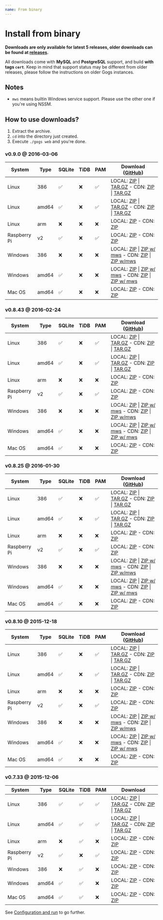 ```yaml
---
name: From binary
---
```


# Install from binary

**Downloads are only available for latest 5 releases, older downloads can be found at [releases](https://github.com/gogits/gogs/releases?after=v0.7.22).**

All downloads come with **MySQL** and **PostgreSQL** support, and build **with tags `cert`**. Keep in mind that support status may be different from older releases, please follow the instructions on older Gogs instances.

## Notes

- `mws` means builtin Windows service support. Please use the other one if you're using NSSM.

## How to use downloads?

1. Extract the archive.
2. `cd` into the directory just created.
3. Execute `./gogs web` and you're done.

### v0.9.0 @ 2016-03-06

|System|Type|SQLite|TiDB|PAM|Download ([GitHub](https://github.com/gogits/gogs/releases/tag/v0.9.0))|
|------|----|------|----|---|--------|
|Linux|386|✅|❌|✅|LOCAL: [ZIP](https://dl.gogs.io/gogs_v0.9.0_linux_386.zip) \| [TAR.GZ](https://dl.gogs.io/gogs_v0.9.0_linux_386.tar.gz) - CDN: [ZIP](https://cdn.gogs.io/gogs_v0.9.0_linux_386.zip) \| [TAR.GZ](https://cdn.gogs.io/gogs_v0.9.0_linux_386.tar.gz)|
|Linux|amd64|✅|❌|✅|LOCAL: [ZIP](https://dl.gogs.io/gogs_v0.9.0_linux_amd64.zip) \| [TAR.GZ](https://dl.gogs.io/gogs_v0.9.0_linux_amd64.tar.gz) - CDN: [ZIP](https://cdn.gogs.io/gogs_v0.9.0_linux_amd64.zip) \| [TAR.GZ](https://cdn.gogs.io/gogs_v0.9.0_linux_amd64.tar.gz)|
|Linux|arm|❌|❌|❌|LOCAL: [ZIP](https://dl.gogs.io/gogs_v0.9.0_linux_arm.zip) - CDN: [ZIP](https://cdn.gogs.io/gogs_v0.9.0_linux_arm.zip)|
|Raspberry Pi|v2|✅|❌|✅|LOCAL: [ZIP](https://dl.gogs.io/gogs_v0.9.0_raspi2.zip) - CDN: [ZIP](https://cdn.gogs.io/gogs_v0.9.0_raspi2.zip)|
|Windows|386|❌|❌|❌|LOCAL: [ZIP](https://dl.gogs.io/gogs_v0.9.0_windows_386.zip) \| [ZIP w/ mws](https://dl.gogs.io/gogs_v0.9.0_windows_386_mws.zip) - CDN: [ZIP](https://cdn.gogs.io/gogs_v0.9.0_windows_386.zip) \| [ZIP w/mws](https://cdn.gogs.io/gogs_v0.9.0_windows_386_mws.zip)|
|Windows|amd64|✅|❌|❌|LOCAL: [ZIP](https://dl.gogs.io/gogs_v0.9.0_windows_amd64.zip) \| [ZIP w/ mws](https://dl.gogs.io/gogs_v0.9.0_windows_amd64_mws.zip) - CDN: [ZIP](https://cdn.gogs.io/gogs_v0.9.0_windows_amd64.zip) \| [ZIP w/ mws](https://cdn.gogs.io/gogs_v0.9.0_windows_amd64_mws.zip)|
|Mac OS|amd64|✅|❌|❌|LOCAL: [ZIP](https://dl.gogs.io/gogs_v0.9.0_darwin_amd64.zip) - CDN: [ZIP](https://cdn.gogs.io/gogs_v0.9.0_darwin_amd64.zip)|

### v0.8.43 @ 2016-02-24

|System|Type|SQLite|TiDB|PAM|Download ([GitHub](https://github.com/gogits/gogs/releases/tag/v0.8.43))|
|------|----|------|----|---|--------|
|Linux|386|✅|❌|✅|LOCAL: [ZIP](https://dl.gogs.io/gogs_v0.8.43_linux_386.zip) \| [TAR.GZ](https://dl.gogs.io/gogs_v0.8.43_linux_386.tar.gz) - CDN: [ZIP](https://cdn.gogs.io/gogs_v0.8.43_linux_386.zip) \| [TAR.GZ](https://cdn.gogs.io/gogs_v0.8.43_linux_386.tar.gz)|
|Linux|amd64|✅|❌|✅|LOCAL: [ZIP](https://dl.gogs.io/gogs_v0.8.43_linux_amd64.zip) \| [TAR.GZ](https://dl.gogs.io/gogs_v0.8.43_linux_amd64.tar.gz) - CDN: [ZIP](https://cdn.gogs.io/gogs_v0.8.43_linux_amd64.zip) \| [TAR.GZ](https://cdn.gogs.io/gogs_v0.8.43_linux_amd64.tar.gz)|
|Linux|arm|❌|❌|❌|LOCAL: [ZIP](https://dl.gogs.io/gogs_v0.8.43_linux_arm.zip) - CDN: [ZIP](https://cdn.gogs.io/gogs_v0.8.43_linux_arm.zip)|
|Raspberry Pi|v2|✅|❌|✅|LOCAL: [ZIP](https://dl.gogs.io/gogs_v0.8.43_raspi2.zip) - CDN: [ZIP](https://cdn.gogs.io/gogs_v0.8.43_raspi2.zip)|
|Windows|386|❌|❌|❌|LOCAL: [ZIP](https://dl.gogs.io/gogs_v0.8.43_windows_386.zip) \| [ZIP w/ mws](https://dl.gogs.io/gogs_v0.8.43_windows_386_mws.zip) - CDN: [ZIP](https://cdn.gogs.io/gogs_v0.8.43_windows_386.zip) \| [ZIP w/mws](https://cdn.gogs.io/gogs_v0.8.43_windows_386_mws.zip)|
|Windows|amd64|✅|❌|❌|LOCAL: [ZIP](https://dl.gogs.io/gogs_v0.8.43_windows_amd64.zip) \| [ZIP w/ mws](https://dl.gogs.io/gogs_v0.8.43_windows_amd64_mws.zip) - CDN: [ZIP](https://cdn.gogs.io/gogs_v0.8.43_windows_amd64.zip) \| [ZIP w/ mws](https://cdn.gogs.io/gogs_v0.8.43_windows_amd64_mws.zip)|
|Mac OS|amd64|✅|❌|❌|LOCAL: [ZIP](https://dl.gogs.io/gogs_v0.8.43_darwin_amd64.zip) - CDN: [ZIP](https://cdn.gogs.io/gogs_v0.8.43_darwin_amd64.zip)|

### v0.8.25 @ 2016-01-30

|System|Type|SQLite|TiDB|PAM|Download ([GitHub](https://github.com/gogits/gogs/releases/tag/v0.8.25))|
|------|----|------|----|---|--------|
|Linux|386|✅|❌|✅|LOCAL: [ZIP](https://dl.gogs.io/gogs_v0.8.25_linux_386.zip) \| [TAR.GZ](https://dl.gogs.io/gogs_v0.8.25_linux_386.tar.gz) - CDN: [ZIP](https://cdn.gogs.io/gogs_v0.8.25_linux_386.zip) \| [TAR.GZ](https://cdn.gogs.io/gogs_v0.8.25_linux_386.tar.gz)|
|Linux|amd64|✅|❌|✅|LOCAL: [ZIP](https://dl.gogs.io/gogs_v0.8.25_linux_amd64.zip) \| [TAR.GZ](https://dl.gogs.io/gogs_v0.8.25_linux_amd64.tar.gz) - CDN: [ZIP](https://cdn.gogs.io/gogs_v0.8.25_linux_amd64.zip) \| [TAR.GZ](https://cdn.gogs.io/gogs_v0.8.25_linux_amd64.tar.gz)|
|Linux|arm|❌|❌|❌|LOCAL: [ZIP](https://dl.gogs.io/gogs_v0.8.25_linux_arm.zip) - CDN: [ZIP](https://cdn.gogs.io/gogs_v0.8.25_linux_arm.zip)|
|Raspberry Pi|v2|✅|❌|✅|LOCAL: [ZIP](https://dl.gogs.io/gogs_v0.8.25_raspi2.zip) - CDN: [ZIP](https://cdn.gogs.io/gogs_v0.8.25_raspi2.zip)|
|Windows|386|❌|❌|❌|LOCAL: [ZIP](https://dl.gogs.io/gogs_v0.8.25_windows_386.zip) \| [ZIP w/ mws](https://dl.gogs.io/gogs_v0.8.25_windows_386_mws.zip) - CDN: [ZIP](https://cdn.gogs.io/gogs_v0.8.25_windows_386.zip) \| [ZIP w/mws](https://cdn.gogs.io/gogs_v0.8.25_windows_386_mws.zip)|
|Windows|amd64|✅|❌|❌|LOCAL: [ZIP](https://dl.gogs.io/gogs_v0.8.25_windows_amd64.zip) \| [ZIP w/ mws](https://dl.gogs.io/gogs_v0.8.25_windows_amd64_mws.zip) - CDN: [ZIP](https://cdn.gogs.io/gogs_v0.8.25_windows_amd64.zip) \| [ZIP w/ mws](https://cdn.gogs.io/gogs_v0.8.25_windows_amd64_mws.zip)|
|Mac OS|amd64|✅|❌|❌|LOCAL: [ZIP](https://dl.gogs.io/gogs_v0.8.25_darwin_amd64.zip) - CDN: [ZIP](https://cdn.gogs.io/gogs_v0.8.25_darwin_amd64.zip)|

### v0.8.10 @ 2015-12-18

|System|Type|SQLite|TiDB|PAM|Download ([GitHub](https://github.com/gogits/gogs/releases/tag/v0.8.10))|
|------|----|------|----|---|--------|
|Linux|386|✅|❌|✅|LOCAL: [ZIP](https://dl.gogs.io/gogs_v0.8.10_linux_386.zip) \| [TAR.GZ](https://dl.gogs.io/gogs_v0.8.10_linux_386.tar.gz) - CDN: [ZIP](https://cdn.gogs.io/gogs_v0.8.10_linux_386.zip) \| [TAR.GZ](https://cdn.gogs.io/gogs_v0.8.10_linux_386.tar.gz)|
|Linux|amd64|✅|❌|✅|LOCAL: [ZIP](https://dl.gogs.io/gogs_v0.8.10_linux_amd64.zip) \| [TAR.GZ](https://dl.gogs.io/gogs_v0.8.10_linux_amd64.tar.gz) - CDN: [ZIP](https://cdn.gogs.io/gogs_v0.8.10_linux_amd64.zip) \| [TAR.GZ](https://cdn.gogs.io/gogs_v0.8.10_linux_amd64.tar.gz)|
|Linux|arm|❌|❌|❌|LOCAL: [ZIP](https://dl.gogs.io/gogs_v0.8.10_linux_arm.zip) - CDN: [ZIP](https://cdn.gogs.io/gogs_v0.8.10_linux_arm.zip)|
|Raspberry Pi|v2|✅|❌|✅|LOCAL: [ZIP](https://dl.gogs.io/gogs_v0.8.10_raspi2.zip) - CDN: [ZIP](https://cdn.gogs.io/gogs_v0.8.10_raspi2.zip)|
|Windows|386|❌|❌|❌|LOCAL: [ZIP](https://dl.gogs.io/gogs_v0.8.10_windows_386.zip) \| [ZIP w/ mws](https://dl.gogs.io/gogs_v0.8.10_windows_386_mws.zip) - CDN: [ZIP](https://cdn.gogs.io/gogs_v0.8.10_windows_386.zip) \| [ZIP w/mws](https://cdn.gogs.io/gogs_v0.8.10_windows_386_mws.zip)|
|Windows|amd64|✅|❌|❌|LOCAL: [ZIP](https://dl.gogs.io/gogs_v0.8.10_windows_amd64.zip) \| [ZIP w/ mws](https://dl.gogs.io/gogs_v0.8.10_windows_amd64_mws.zip) - CDN: [ZIP](https://cdn.gogs.io/gogs_v0.8.10_windows_amd64.zip) \| [ZIP w/ mws](https://cdn.gogs.io/gogs_v0.8.10_windows_amd64_mws.zip)|
|Mac OS|amd64|✅|❌|❌|LOCAL: [ZIP](https://dl.gogs.io/gogs_v0.8.10_darwin_amd64.zip) - CDN: [ZIP](https://cdn.gogs.io/gogs_v0.8.10_darwin_amd64.zip)|

### v0.7.33 @ 2015-12-06

|System|Type|SQLite|TiDB|PAM|Download|
|------|----|------|----|---|--------|
|Linux|386|✅|✅|✅|LOCAL: [ZIP](https://dl.gogs.io/gogs_v0.7.33_linux_386.zip) \| [TAR.GZ](https://dl.gogs.io/gogs_v0.7.33_linux_386.tar.gz) - CDN: [ZIP](https://cdn.gogs.io/gogs_v0.7.33_linux_386.zip) \| [TAR.GZ](https://cdn.gogs.io/gogs_v0.7.33_linux_386.tar.gz)|
|Linux|amd64|✅|✅|✅|LOCAL: [ZIP](https://dl.gogs.io/gogs_v0.7.33_linux_amd64.zip) \| [TAR.GZ](https://dl.gogs.io/gogs_v0.7.33_linux_amd64.tar.gz) - CDN: [ZIP](https://cdn.gogs.io/gogs_v0.7.33_linux_amd64.zip) \| [TAR.GZ](https://cdn.gogs.io/gogs_v0.7.33_linux_amd64.tar.gz)|
|Linux|arm|❌|✅|❌|LOCAL: [ZIP](https://dl.gogs.io/gogs_v0.7.33_linux_arm.zip) - CDN: [ZIP](https://cdn.gogs.io/gogs_v0.7.33_linux_arm.zip)|
|Raspberry Pi|v2|✅|❌|✅|LOCAL: [ZIP](https://dl.gogs.io/gogs_v0.7.33_raspi2.zip) - CDN: [ZIP](https://cdn.gogs.io/gogs_v0.7.33_raspi2.zip)|
|Windows|386|❌|✅|❌|LOCAL: [ZIP](https://dl.gogs.io/gogs_v0.7.33_windows_386.zip) - CDN: [ZIP](https://cdn.gogs.io/gogs_v0.7.33_windows_386.zip)|
|Windows|amd64|✅|✅|❌|LOCAL: [ZIP](https://dl.gogs.io/gogs_v0.7.33_windows_amd64.zip) - CDN: [ZIP](https://cdn.gogs.io/gogs_v0.7.33_windows_amd64.zip)|
|Mac OS|amd64|✅|✅|❌|LOCAL: [ZIP](https://dl.gogs.io/gogs_v0.7.33_darwin_amd64.zip) - CDN: [ZIP](https://cdn.gogs.io/gogs_v0.7.33_darwin_amd64.zip)|

See [Configuration and run](/docs/installation/configuration_and_run) to go further.
